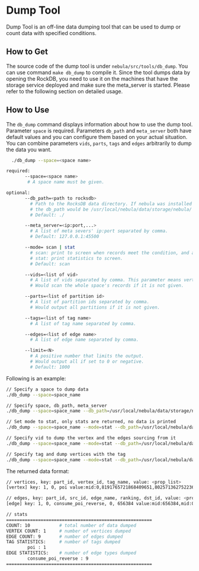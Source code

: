 # Dump Tool

Dump Tool is an off-line data dumping tool that can be used to dump or count data with specified conditions.

## How to Get

The source code of the dump tool is under `nebula/src/tools/db_dump`. You can use command `make db_dump` to compile it. Since the tool dumps data by opening the RockDB, you need to use it on the machines that have the storage service deployed and make sure the meta_server is started. Please refer to the following section on detailed usage.

## How to Use

The `db_dump` command displays information about how to use the dump tool. Parameter `space` is required. Parameters `db_path` and `meta_server` both have default values and you can configure them based on your actual situation. You can combine parameters `vids`, `parts`, `tags` and `edges` arbitrarily to dump the data you want.

```bash
  ./db_dump --space=<space name>

required:
       --space=<space name>
        # A space name must be given.

optional:
       --db_path=<path to rocksdb>
         # Path to the RocksDB data directory. If nebula was installed in `/usr/local/nebula`,
         # the db_path would be /usr/local/nebula/data/storage/nebula/
         # Default: ./

       --meta_server=<ip:port,...>
         # A list of meta severs' ip:port separated by comma.
         # Default: 127.0.0.1:45500

       --mode= scan | stat
         # scan: print to screen when records meet the condition, and also print statistics to screen in final.
         # stat: print statistics to screen.
         # Default: scan

       --vids=<list of vid>
         # A list of vids separated by comma. This parameter means vertex_id/edge_src_id
         # Would scan the whole space's records if it is not given.

       --parts=<list of partition id>
         # A list of partition ids separated by comma.
         # Would output all partitions if it is not given.

       --tags=<list of tag name>
         # A list of tag name separated by comma.

       --edges=<list of edge name>
         # A list of edge name separated by comma.

       --limit=<N>
         # A positive number that limits the output.
         # Would output all if set to 0 or negative.
         # Default: 1000
```

Following is an example:

```bash
// Specify a space to dump data
./db_dump --space=space_name

// Specify space, db_path, meta_server
./db_dump --space=space_name --db_path=/usr/local/nebula/data/storage/nebula/ --meta_server=127.0.0.1:45513

// Set mode to stat, only stats are returned, no data is printed
./db_dump --space=space_name --mode=stat --db_path=/usr/local/nebula/data/storage/nebula/ --meta_server=127.0.0.1:45513

// Specify vid to dump the vertex and the edges sourcing from it
./db_dump --space=space_name --mode=stat --db_path=/usr/local/nebula/data/storage/nebula/ --meta_server=127.0.0.1:45513 --vids=123,456

// Specify tag and dump vertices with the tag 
./db_dump --space=space_name --mode=stat --db_path=/usr/local/nebula/data/storage/nebula/ --meta_server=127.0.0.1:45513 --tags=tag1,tag2

```

The returned data format:

```bash
// vertices, key: part_id, vertex_id, tag_name, value: <prop_list>
[vertex] key: 1, 0, poi value:mid:0,8191765721868409651,8025713627522363385,1993089399535188613,3926276052777355165,5123607763506443893,2990089379644866415,poi_name_0,上海,华东,30.2824,120.016,poi_stat_0,poi_fc_0,poi_sc_0,0,poi_star_0,

// edges, key: part_id, src_id, edge_name, ranking, dst_id, value: <prop_list>
[edge] key: 1, 0, consume_poi_reverse, 0, 656384 value:mid:656384,mid:0,7.19312,mid:656384,3897457441682646732,mun:656384,4038264117233984707,dun:656384,empe:656384,mobile:656384,gender:656384,age:656384,rs:656384,fpd:656384,0.75313,1.34433,fpd:656384,0.03567,7.56212,

// stats
=======================================================
COUNT: 10           # total number of data dumped
VERTEX COUNT: 1     # number of vertices dumped
EDGE COUNT: 9       # number of edges dumped
TAG STATISTICS:     # number of tags dumped
        poi : 1
EDGE STATISTICS:    # number of edge types dumped
        consume_poi_reverse : 9
=======================================================
```
